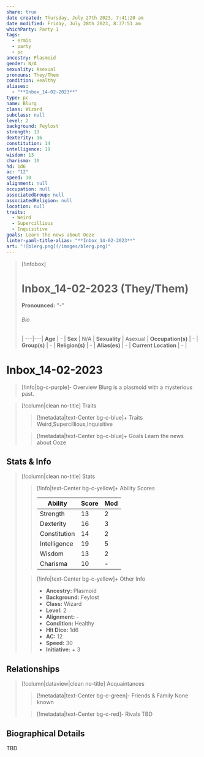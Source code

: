 ```yaml
---
share: true
date created: Thursday, July 27th 2023, 7:41:20 am
date modified: Friday, July 28th 2023, 8:37:51 am
whichParty: Party 1
tags:
  - ermis
  - party
  - pc
ancestry: Plasmoid
gender: N/A
sexuality: Asexual
pronouns: They/Them
condition: Healthy
aliases:
  - "**Inbox_14-02-2023**"
type: pc
name: Blurg
class: Wizard
subclass: null
level: 2
background: Feylost
strength: 13
dexterity: 16
constitution: 14
intelligence: 19
wisdom: 13
charisma: 10
hd: 1d6
ac: "12"
speed: 30
alignment: null
occupation: null
associatedGroup: null
associatedReligion: null
location: null
traits:
  - Weird
  - Supercillious
  - Inquisitive
goals: Learn the news about Ooze
linter-yaml-title-alias: "**Inbox_14-02-2023**"
art: "![blerg.png](/images/blerg.png)"
---
```


> [!infobox]
> 
> # Inbox_14-02-2023 (They/Them)
> **Pronounced:**  "-"
> ###### Bio
>  |
> ---|---|
> **Age** | - |
> **Sex** | N/A |
> **Sexuality** | Asexual |
> **Occupation(s)** | - |
> **Group(s)** | - |
> **Religion(s)** | - |
> **Alias(es)** | - |
> **Current Location** | - |

# **Inbox_14-02-2023**
> [!info|bg-c-purple]- Overview
> Blurg is a plasmoid with a mysterious past.

> [!column|clean no-title] Traits
>> [!metadata|text-Center bg-c-blue]+ Traits
>> Weird,Supercillious,Inquisitive
> 
>> [!metadata|text-Center bg-c-blue]+ Goals
>> Learn the news about Ooze

## Stats & Info
> [!column|clean no-title] Stats
>> [!info|text-Center bg-c-yellow]+ Ability Scores
>> 
>> | Ability      | Score                | Mod                                        |
>> |--------------|----------------------|--------------------------------------------|
>> | Strength     | 13     | 2     |
>> | Dexterity    | 16    | 3    |
>> | Constitution | 14 | 2 |
>> | Intelligence | 19 | 5 |
>> | Wisdom       | 13       | 2       |
>> | Charisma     | 10     | -     |
> 
>> [!info|text-Center bg-c-yellow]+ Other Info
>> - **Ancestry:**  Plasmoid
>> - **Background:** Feylost
>> - **Class:** Wizard
>> - **Level:** 2
>> - **Alignment:** -
>> - **Condition:** Healthy
>> - **Hit Dice:** 1d6
>> - **AC:** 12
>> - **Speed:** 30
>> - **Initiative:** \+ 3


## Relationships
> [!column|dataview|clean no-title] Acquaintances
>> [!metadata|text-Center bg-c-green]- Friends & Family
>> None known
> 
>> [!metadata|text-Center bg-c-red]- Rivals
>> TBD
>

## Biographical Details

TBD
